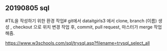 ## 20190805 sql ##

#TIL을 작성하기 위한 환경 작업#
git에서 dataitgirls3 에서 clone,
branch (이름) 생성 , checkout 으로 위치 변경
작업 후, commit, pull request,
마스터가 merge 작업 해줌.

https://www.w3schools.com/sql/trysql.asp?filename=trysql_select_all
